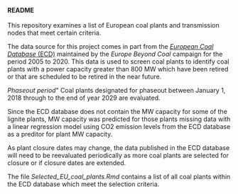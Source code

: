 **README**  
<br>
This repository examines a list of European coal plants and transmission nodes that meet certain criteria.

The data source for this project comes in part from the [*European Coal Database* (ECD)](https://beyond-coal.eu/database/) maintained by the *Europe Beyond Coal* campaign for the period 2005 to 2020.  This data is used to screen coal plants to identify coal plants with a power capacity greater than 800 MW which have been retired or that are scheduled to be retired in the near future.

*Phaseout period*"  Coal plants designated for phaseout between January 1, 2018 through to the end of year 2029 are evaluated.


Since the ECD database does not contain the MW capacity for some of the lignite plants, MW capacity was predicted for those plants missing data with a linear regression model using CO2 emission levels from the ECD database as a preditor for plant MW capacity.   


As plant closure dates may change, the data published in the ECD database will need to be reevaluated periodically as more coal plants are selected for closure or if closure dates are extended.  

The file *Selected_EU_coal_plants.Rmd* contains a list of all coal plants within the ECD database which meet the selection criteria.  


